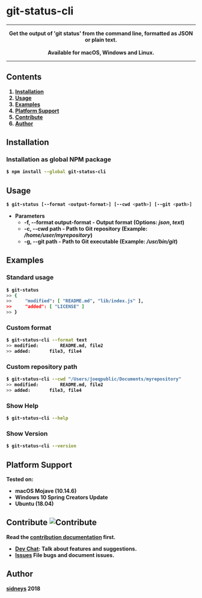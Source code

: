 # git-status-cli

------

<p align="center">
  <b>Get the output of 'git status' from the command line, formatted as JSON or plain text.<br><br>
  Available for macOS, Windows and Linux.
</p>

------


## Contents

1. [Installation](#installation)
1. [Usage](#usage)
1. [Examples](#examples)
1. [Platform Support](#platform-support)
1. [Contribute](#contribute)
1. [Author](#author)


## <a name="installation"/></a> Installation

### Installation as global NPM package

```bash
$ npm install --global git-status-cli
```


## <a name="usage"/></a> Usage

```bash
$ git-status [--format <output-format>] [--cwd <path>] [--git <path>]
```

- Parameters
   - -f, --format **output-format** - Output format (Options: *json*, *text*)
   - -c, --cwd **path** - Path to Git repository (Example: */home/user/myrepository*)
   - -g, --git **path** - Path to Git executable (Example: */usr/bin/git*)


## <a name="examples"/></a> Examples

### Standard usage

```bash
$ git-status
>> {
>>     "modified": [ "README.md", "lib/index.js" ],
>>     "added": [ "LICENSE" ]
>> }  
```

### Custom format

```bash
$ git-status-cli --format text
>> modified:		README.md, file2
>> added:		file3, file4
```

### Custom repository path

```bash
$ git-status-cli --cwd "/Users/joeqpublic/Documents/myrepository"
>> modified:		README.md, file2
>> added:		file3, file4
```

### Show Help

```bash
$ git-status-cli --help
```

### Show Version

```bash
$ git-status-cli --version
```


## <a name="platform-support"/></a> Platform Support

Tested on:

- macOS Mojave (10.14.6)
- Windows 10 Spring Creators Update
- Ubuntu (18.04)


## <a name="contribute"/></a> Contribute ![Contribute](https://img.shields.io/badge/contributions-wanted-red.svg?style=flat-square)

Read the [contribution documentation](https://github.com/sidneys/git-status-cli/blob/release/CONTRIBUTING.md) first.

- [Dev Chat](http://gitter.im/sidneys/git-status-cli): Talk about features and suggestions.
- [Issues](http;//github.com/sidneys/git-status-cli/issues) File bugs and document issues.


## <a name="author"/></a> Author

[sidneys](http://sidneys.github.io) 2018

